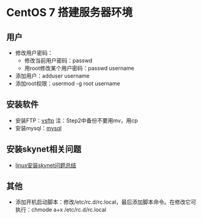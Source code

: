 # CentOS 7 搭建服务器环境

## 用户
- 修改用户密码：
  + 修改当前用户密码：passwd
  + 用root修改某个用户密码：passwd username
- 添加用户：adduser username
- 添加root权限：usermod -g root username

## 安装软件
- 安装FTP：[vsftp](http://www.krizna.com/centos/setup-ftp-server-centos-7-vsftp/) 注：Step2中备份不要用mv，用cp
- 安装mysql：[mysql](http://www.mamicode.com/info-detail-503994.html)

## 安装skynet相关问题
- [linux安装skynet问题总结](http://www.tuicool.com/articles/6JnAfar)

## 其他
- 添加开机启动脚本：修改/etc/rc.d/rc.local，最后添加脚本命令。在修改它可执行：chmode a+x /etc/rc.d/rc.local